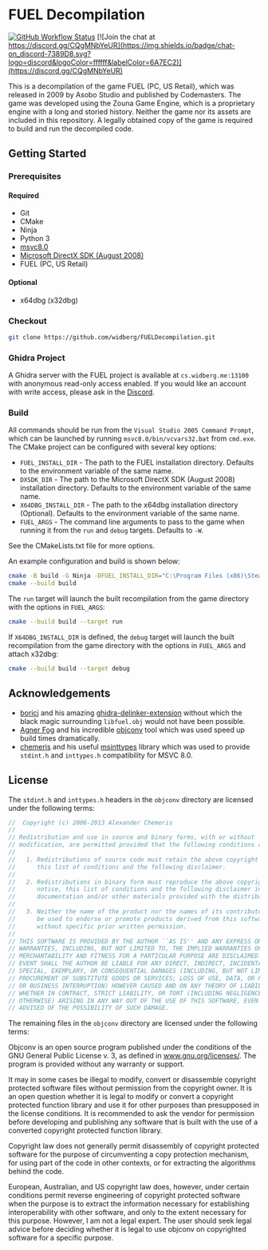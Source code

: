 # FUEL Decompilation

[![GitHub Workflow Status](https://img.shields.io/github/actions/workflow/status/widberg/FUELDecompilation/build.yml)](https://github.com/widberg/FUELDecompilation/actions)
[![Join the chat at https://discord.gg/CQgMNbYeUR](https://img.shields.io/badge/chat-on_discord-7389D8.svg?logo=discord&logoColor=ffffff&labelColor=6A7EC2)](https://discord.gg/CQgMNbYeUR)

This is a decompilation of the game FUEL (PC, US Retail), which was released in 2009 by Asobo Studio and published by Codemasters. The game was developed using the Zouna Game Engine, which is a proprietary engine with a long and storied history. Neither the game nor its assets are included in this repository. A legally obtained copy of the game is required to build and run the decompiled code.

## Getting Started

### Prerequisites

#### Required

* Git
* CMake
* Ninja
* Python 3
* [msvc8.0](https://github.com/widberg/msvc8.0)
* [Microsoft DirectX SDK (August 2008)](https://archive.org/details/dxsdk_aug08)
* FUEL (PC, US Retail)

#### Optional

* x64dbg (x32dbg)

### Checkout

```sh
git clone https://github.com/widberg/FUELDecompilation.git
```

### Ghidra Project

A Ghidra server with the FUEL project is available at `cs.widberg.me:13100` with anonymous read-only access enabled. If you would like an account with write access, please ask in the [Discord](https://discord.gg/CQgMNbYeUR).

### Build

All commands should be run from the `Visual Studio 2005 Command Prompt`, which can be launched by running `msvc8.0/bin/vcvars32.bat` from `cmd.exe`. The CMake project can be configured with several key options:

* `FUEL_INSTALL_DIR` - The path to the FUEL installation directory. Defaults to the environment variable of the same name.
* `DXSDK_DIR` - The path to the Microsoft DirectX SDK (August 2008) installation directory. Defaults to the environment variable of the same name.
* `X64DBG_INSTALL_DIR` - The path to the x64dbg installation directory (Optional). Defaults to the environment variable of the same name.
* `FUEL_ARGS` - The command line arguments to pass to the game when running it from the `run` and `debug` targets. Defaults to `-W`.

See the CMakeLists.txt file for more options.

An example configuration and build is shown below:

```sh
cmake -B build -G Ninja -DFUEL_INSTALL_DIR="C:\Program Files (x86)\Steam\steamapps\common\FUEL" -DDXSDK_DIR="C:\Program Files (x86)\Microsoft DirectX SDK (August 2008)"
cmake --build build
```

The `run` target will launch the built recompilation from the game directory with the options in `FUEL_ARGS`:

```sh
cmake --build build --target run
```

If `X64DBG_INSTALL_DIR` is defined, the `debug` target will launch the built recompilation from the game directory with the options in `FUEL_ARGS` and attach x32dbg:

```sh
cmake --build build --target debug
```

## Acknowledgements

* [boricj](https://github.com/boricj) and his amazing [ghidra-delinker-extension](https://github.com/boricj/ghidra-delinker-extension) without which the black magic surrounding `libfuel.obj` would not have been possible.
* [Agner Fog](https://www.agner.org/) and his incredible [objconv](https://www.agner.org/optimize/#objconv) tool which was used speed up build times dramatically.
* [chemeris](https://github.com/chemeris) and his useful [msinttypes](https://github.com/chemeris/msinttypes) library which was used to provide `stdint.h` and `inttypes.h` compatibility for MSVC 8.0.

## License

The `stdint.h` and `inttypes.h` headers in the `objconv` directory are licensed under the following terms:

```c
//  Copyright (c) 2006-2013 Alexander Chemeris
// 
// Redistribution and use in source and binary forms, with or without
// modification, are permitted provided that the following conditions are met:
// 
//   1. Redistributions of source code must retain the above copyright notice,
//      this list of conditions and the following disclaimer.
// 
//   2. Redistributions in binary form must reproduce the above copyright
//      notice, this list of conditions and the following disclaimer in the
//      documentation and/or other materials provided with the distribution.
// 
//   3. Neither the name of the product nor the names of its contributors may
//      be used to endorse or promote products derived from this software
//      without specific prior written permission.
// 
// THIS SOFTWARE IS PROVIDED BY THE AUTHOR ``AS IS'' AND ANY EXPRESS OR IMPLIED
// WARRANTIES, INCLUDING, BUT NOT LIMITED TO, THE IMPLIED WARRANTIES OF
// MERCHANTABILITY AND FITNESS FOR A PARTICULAR PURPOSE ARE DISCLAIMED. IN NO
// EVENT SHALL THE AUTHOR BE LIABLE FOR ANY DIRECT, INDIRECT, INCIDENTAL,
// SPECIAL, EXEMPLARY, OR CONSEQUENTIAL DAMAGES (INCLUDING, BUT NOT LIMITED TO,
// PROCUREMENT OF SUBSTITUTE GOODS OR SERVICES; LOSS OF USE, DATA, OR PROFITS;
// OR BUSINESS INTERRUPTION) HOWEVER CAUSED AND ON ANY THEORY OF LIABILITY, 
// WHETHER IN CONTRACT, STRICT LIABILITY, OR TORT (INCLUDING NEGLIGENCE OR
// OTHERWISE) ARISING IN ANY WAY OUT OF THE USE OF THIS SOFTWARE, EVEN IF
// ADVISED OF THE POSSIBILITY OF SUCH DAMAGE.
```

The remaining files in the `objconv` directory are licensed under the following terms:

Objconv is an open source program published under the conditions of the GNU General
Public License v. 3, as defined in www.gnu.org/licenses/. The program is provided without
any warranty or support.

It may in some cases be illegal to modify, convert or disassemble copyright protected
software files without permission from the copyright owner. It is an open question whether it
is legal to modify or convert a copyright protected function library and use it for other
purposes than presupposed in the license conditions. It is recommended to ask the vendor
for permission before developing and publishing any software that is built with the use of a
converted copyright protected function library.

Copyright law does not generally permit disassembly of copyright protected software for the
purpose of circumventing a copy protection mechanism, for using part of the code in other
contexts, or for extracting the algorithms behind the code.

European, Australian, and US copyright law does, however, under certain conditions permit
reverse engineering of copyright protected software when the purpose is to extract the
information necessary for establishing interoperability with other software, and only to the
extent necessary for this purpose. However, I am not a legal expert. The user should seek
legal advice before deciding whether it is legal to use objconv on copyrighted software for a
specific purpose.
